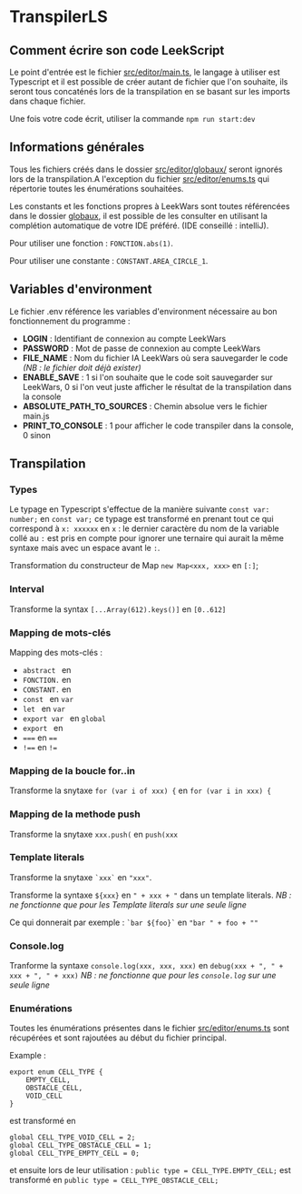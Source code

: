 # TranspilerLS
## Comment écrire son code LeekScript
Le point d'entrée est le fichier [src/editor/main.ts](https://github.com/yanisr49/TranspilerLS/blob/master/src/editor/main.ts), 
le langage à utiliser est Typescript et il est possible de créer autant de fichier que l'on souhaite, ils seront tous 
concaténés lors de la transpilation en se basant sur les imports dans chaque fichier.

Une fois votre code écrit, utiliser la commande `npm run start:dev`

## Informations générales
Tous les fichiers créés dans le dossier [src/editor/globaux/](https://github.com/yanisr49/TranspilerLS/tree/master/src/editor/globaux) 
seront ignorés lors de la transpilation.A l'exception du fichier 
[src/editor/enums.ts](https://github.com/yanisr49/TranspilerLS/blob/master/src/editor/globaux/enums.ts) qui répertorie toutes les
énumérations souhaitées.

Les constants et les fonctions propres à LeekWars sont toutes référencées dans le dossier 
[globaux](https://github.com/yanisr49/TranspilerLS/tree/master/src/editor/globaux), il est possible de les consulter 
en utilisant la complétion automatique de votre IDE préféré. (IDE conseillé : intelliJ).

Pour utiliser une fonction : `FONCTION.abs(1)`.

Pour utiliser une constante : `CONSTANT.AREA_CIRCLE_1`.


## Variables d'environment
Le fichier .env référence les variables d'environment nécessaire au bon fonctionnement du programme :
 - **LOGIN** : Identifiant de connexion au compte LeekWars
 - **PASSWORD** : Mot de passe de connexion au compte LeekWars
 - **FILE_NAME** : Nom du fichier IA LeekWars où sera sauvegarder le code *(NB : le fichier doit déjà exister)*
 - **ENABLE_SAVE** : 1 si l'on souhaite que le code soit sauvegarder sur LeekWars, 0 si l'on veut juste afficher le résultat
de la transpilation dans la console
 - **ABSOLUTE_PATH_TO_SOURCES** : Chemin absolue vers le fichier main.js
 - **PRINT_TO_CONSOLE** : 1 pour afficher le code transpiler dans la console, 0 sinon

## Transpilation
### Types
Le typage en Typescript s'effectue de la manière suivante `const var: number;` en `const var;` ce typage est transformé en prenant 
tout ce qui correspond à `x: xxxxxx` en `x` : le dernier caractère du nom de la variable collé au `:` est pris en compte pour
ignorer une ternaire qui aurait la même syntaxe mais avec un espace avant le `:`.

Transformation du constructeur de Map `new Map<xxx, xxx>` en `[:]`;

### Interval
Transforme la syntax `[...Array(612).keys()]` en `[0..612]`

### Mapping de mots-clés
Mapping des mots-clés :
 - `abstract ` en ` `
 - `FONCTION.` en ` `
 - `CONSTANT.` en ` `
 - `const ` en `var `
 - `let ` en `var `
 - `export var ` en `global `
 - `export ` en ` `
 - `===` en `==`
 - `!==` en `!=`

### Mapping de la boucle for..in
Transforme la snytaxe `for (var i of xxx) {` en `for (var i in xxx) {`

### Mapping de la methode push
Transforme la snytaxe `xxx.push(` en `push(xxx`

### Template literals
Transforme la snytaxe `` `xxx` `` en ` "xxx" `.

Transforme la syntaxe `${xxx}` en `" + xxx + "` dans un template literals.
*NB : ne fonctionne que pour les Template literals sur une seule ligne*

Ce qui donnerait par exemple : `` `bar ${foo}` `` en `"bar " + foo + ""`

### Console.log
Tranforme la syntaxe `console.log(xxx, xxx, xxx)` en `debug(xxx + ", " + xxx + ", " + xxx)`
*NB : ne fonctionne que pour les `console.log` sur une seule ligne*

### Enumérations
Toutes les énumérations présentes dans le fichier [src/editor/enums.ts](https://github.com/yanisr49/TranspilerLS/blob/master/src/editor/globaux/enums.ts)
sont récupérées et sont rajoutées au début du fichier principal. 

Example : 
```
export enum CELL_TYPE {
    EMPTY_CELL,
    OBSTACLE_CELL,
    VOID_CELL
}
```
est transformé en 
```
global CELL_TYPE_VOID_CELL = 2;
global CELL_TYPE_OBSTACLE_CELL = 1;
global CELL_TYPE_EMPTY_CELL = 0;
```

et ensuite lors de leur utilisation : `public type = CELL_TYPE.EMPTY_CELL;` est transformé en `public type = CELL_TYPE_OBSTACLE_CELL;`

